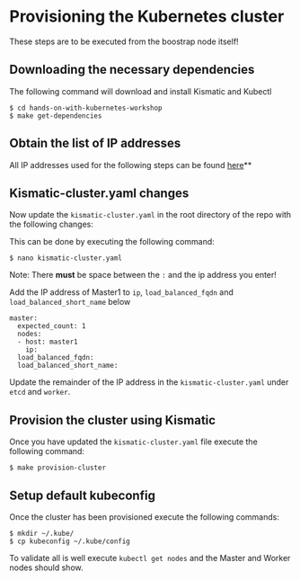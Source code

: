 # Provisioning the Kubernetes cluster

These steps are to be executed from the boostrap node itself!

## Downloading the necessary dependencies

The following command will download and install Kismatic and Kubectl

```
$ cd hands-on-with-kubernetes-workshop
$ make get-dependencies
```

## Obtain the list of IP addresses

All IP addresses used for the following steps can be found [here](https://cloud.digitalocean.com/tags/hands-on-kubernetes-workshop)**

## Kismatic-cluster.yaml changes

Now update the `kismatic-cluster.yaml` in the root directory of the repo with the following changes:

This can be done by executing the following command:

```
$ nano kismatic-cluster.yaml
```

Note: There **must** be space between the `:` and the ip address you enter!

Add the IP address of Master1 to `ip`, `load_balanced_fqdn` and `load_balanced_short_name` below

```
master:
  expected_count: 1
  nodes:
  - host: master1
    ip:
  load_balanced_fqdn:
  load_balanced_short_name:
```

Update the remainder of the IP address in the `kismatic-cluster.yaml` under `etcd` and `worker`.

## Provision the cluster using Kismatic

Once you have updated the `kismatic-cluster.yaml` file execute the following command:

```
$ make provision-cluster
```

## Setup default kubeconfig

Once the cluster has been provisioned execute the following commands:

```
$ mkdir ~/.kube/
$ cp kubeconfig ~/.kube/config
```

To validate all is well execute `kubectl get nodes` and the Master and Worker nodes should show.